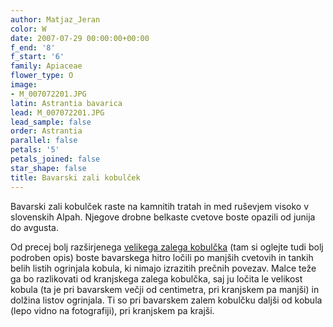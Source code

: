 ```yaml
---
author: Matjaz_Jeran
color: W
date: 2007-07-29 00:00:00+00:00
f_end: '8'
f_start: '6'
family: Apiaceae
flower_type: O
image:
- M_007072201.JPG
latin: Astrantia bavarica
lead: M_007072201.JPG
lead_sample: false
order: Astrantia
parallel: false
petals: '5'
petals_joined: false
star_shape: false
title: Bavarski zali kobulček
---
```

Bavarski zali kobulček raste na kamnitih tratah in med ruševjem visoko v slovenskih Alpah. Njegove drobne belkaste cvetove boste opazili od junija do avgusta.

Od precej bolj razširjenega [velikega zalega kobulčka](../../astrantiamajor/veliki-zali-kobul&#269;ek/) (tam si oglejte tudi bolj podroben opis) boste bavarskega hitro ločili po manjših cvetovih in tankih belih listih ogrinjala kobula, ki nimajo izrazitih prečnih povezav. Malce teže ga bo razlikovati od kranjskega zalega kobulčka, saj ju ločita le velikost kobula (ta je pri bavarskem večji od centimetra, pri kranjskem pa manjši) in dolžina listov ogrinjala. Ti so pri bavarskem zalem kobulčku daljši od kobula (lepo vidno na fotografiji), pri kranjskem pa krajši.
